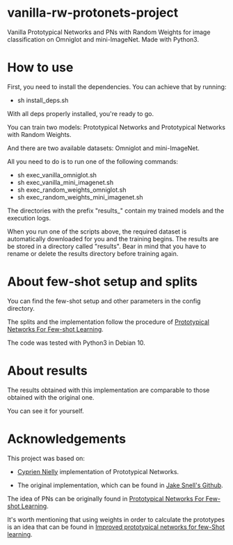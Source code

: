 # vanilla-rw-protonets-project
Vanilla Prototypical Networks and PNs with Random Weights for image classification on Omniglot and mini-ImageNet. Made with Python3.

# How to use
First, you need to install the dependencies. You can achieve that by running: 
* sh install_deps.sh

With all deps properly installed, you're ready to go.

You can train two models: Prototypical Networks and Prototypical Networks with Random Weights.

And there are two available datasets: Omniglot and mini-ImageNet.

All you need to do is to run one of the following commands:
* sh exec_vanilla_omniglot.sh
* sh exec_vanilla_mini_imagenet.sh
* sh exec_random_weights_omniglot.sh
* sh exec_random_weights_mini_imagenet.sh

The directories with the prefix "results_" contain my trained models and the execution logs.

When you run one of the scripts above, the required dataset is automatically downloaded for you and the training begins. The results are be stored in a directory called "results". Bear in mind that you have to rename or delete the results directory before training again.

# About few-shot setup and splits
You can find the few-shot setup and other parameters in the config directory.

The splits and the implementation follow the procedure of [Prototypical Networks For Few-shot Learning](https://arxiv.org/abs/1703.05175).

The code was tested with Python3 in Debian 10.

# About results
The results obtained with this implementation are comparable to those obtained with the original one.

You can see it for yourself.

# Acknowledgements
This project was based on:
* [Cyprien Nielly](https://github.com/cnielly/prototypical-networks-omniglot) implementation of Prototypical Networks.

* The original implementation, which can be found in [Jake Snell's Github](https://github.com/jakesnell/prototypical-networks).

The idea of PNs can be originally found in [Prototypical Networks For Few-shot Learning](https://arxiv.org/abs/1703.05175).

It's worth mentioning that using weights in order to calculate the prototypes is an idea that can be found in [Improved prototypical networks for few-Shot learning](https://www.sciencedirect.com/science/article/abs/pii/S0167865520302610).
